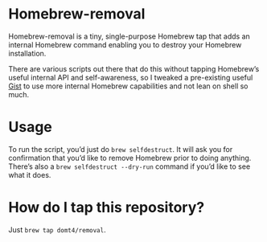 Homebrew-removal
========

Homebrew-removal is a tiny, single-purpose Homebrew tap that adds an internal Homebrew command enabling you to destroy your Homebrew installation.

There are various scripts out there that do this without tapping Homebrew’s useful internal API and self-awareness, so I tweaked a pre-existing useful [Gist](https://gist.github.com/SteveBenner/11254428) to use more internal Homebrew capabilities and not lean on shell so much.

Usage
===

To run the script, you’d just do `brew selfdestruct`. It will ask you for confirmation that you’d like to remove Homebrew prior to doing anything. There’s also a `brew selfdestruct --dry-run` command if you’d like to see what it does.

How do I tap this repository?
===
Just `brew tap domt4/removal`.